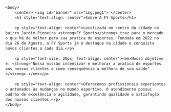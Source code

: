 <!DOCTYPE>
<html lang="pt-br">
    <head>
        <meta charset="UTF-8">
        <title>FY Sports.com</title>
        <link rel="stylesheet" href="style.css">
    </head>

    <body>
        <center> <img id="banner" src="img.png1"> </center>
        <h1 style="text-align: center">Sobre A FY Sports</h1>
   
        <p style="text-align: center">Localizada no centro da cidade no bairro Jardim Pioneira <strong>FY Sports</strong> traz para o mercado o que há de melhor para sua pratica de esportes. Fundada em 2022 no dia 26 de Agosto, a FY Sports já é destaque na cidade e conquista novos clientes a cada dia.</p>

        <p style="font-size: 20px; text-align: center"><em>Nosso objetivo é: <strong>"Nossa missão incentivar e melhorar a pratica de esportes aos nossos clientes e como consequência a melhora de sua saúde"</strong>.</em></p>

        <p style="text-align: center">Oferecemos profissionais experientes e antenados às mudanças no mundo esportivo. O atendimento possui padrão de excelência e agilidade, garantindo qualidade e satisfação dos nossos clientes.</p>
    </body>
</html>
